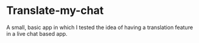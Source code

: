 # Translate-my-chat
A small, basic app in which I tested the idea of having a translation feature in a live chat based app.
